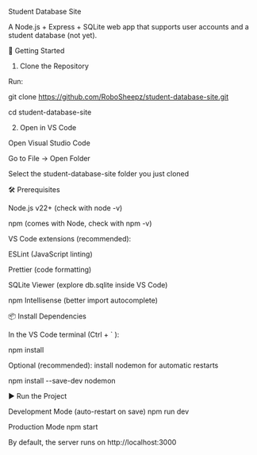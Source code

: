 Student Database Site

A Node.js + Express + SQLite web app that supports user accounts and a student database (not yet).

🚀 Getting Started

1. Clone the Repository

Run:

git clone https://github.com/RoboSheepz/student-database-site.git

cd student-database-site

2. Open in VS Code

Open Visual Studio Code

Go to File → Open Folder

Select the student-database-site folder you just cloned

🛠️ Prerequisites

Node.js v22+ (check with node -v)

npm (comes with Node, check with npm -v)

VS Code extensions (recommended):

ESLint (JavaScript linting)

Prettier (code formatting)

SQLite Viewer (explore db.sqlite inside VS Code)

npm Intellisense (better import autocomplete)

📦 Install Dependencies

In the VS Code terminal (Ctrl + ` ):

npm install

Optional (recommended): install nodemon for automatic restarts

npm install --save-dev nodemon

▶️ Run the Project

Development Mode (auto-restart on save)
npm run dev

Production Mode
npm start

By default, the server runs on http://localhost:3000
